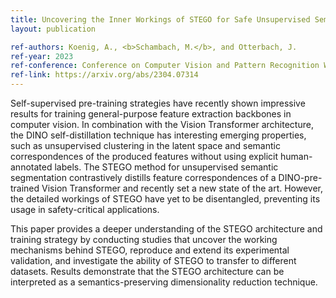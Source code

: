 ```yaml
---
title: Uncovering the Inner Workings of STEGO for Safe Unsupervised Semantic Segmentation
layout: publication

ref-authors: Koenig, A., <b>Schambach, M.</b>, and Otterbach, J.
ref-year: 2023
ref-conference: Conference on Computer Vision and Pattern Recognition Workshop (CVPR Workshop)
ref-link: https://arxiv.org/abs/2304.07314
---
```


Self-supervised pre-training strategies have recently shown impressive results for training general-purpose feature extraction backbones in computer vision. In combination with the Vision Transformer architecture, the DINO self-distillation technique has interesting emerging properties, such as unsupervised clustering in the latent space and semantic correspondences of the produced features without using explicit human-annotated labels. 
The STEGO method for unsupervised semantic segmentation contrastively distills feature correspondences of a DINO-pre-trained Vision Transformer and recently set a new state of the art. However, the detailed workings of STEGO have yet to be disentangled, preventing its usage in safety-critical applications.
    
This paper provides a deeper understanding of the STEGO architecture and training strategy by conducting studies that uncover the working mechanisms behind STEGO, reproduce and extend its experimental validation, and investigate the ability of STEGO to transfer to different datasets. Results demonstrate that the STEGO architecture can be interpreted as a semantics-preserving dimensionality reduction technique.
